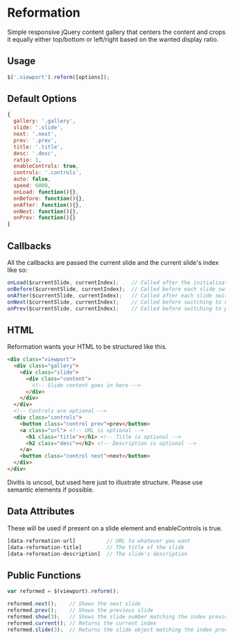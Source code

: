 Reformation
===========

Simple responsive jQuery content gallery that centers the content and crops it equally either top/bottom or left/right based on the wanted display ratio.

Usage
-----

```javascript
$('.viewport').reform([options]);
```

Default Options
---------------

```javascript
{
  gallery: '.gallery',
  slide: '.slide',
  next: '.next',
  prev: '.prev',
  title: '.title',
  desc: '.desc',
  ratio: 1,
  enableControls: true,
  controls: '.controls',
  auto: false,
  speed: 6000,
  onLoad: function(){},
  onBefore: function(){},
  onAfter: function(){},
  onNext: function(){},
  onPrev: function(){}
}
```

Callbacks
---------

All the callbacks are passed the current slide and the current slide's index like so:

```javascript
onLoad($currentSlide, currentIndex);    // Called after the initialization is finished
onBefore($currentSlide, currentIndex);  // Called before each slide switch
onAfter($currentSlide, currentIndex);   // Called after each slide switch
onNext($currentSlide, currentIndex);    // Called before switching to next slide
onPrev($currentSlide, currentIndex);    // Called before switching to previous slide
```

HTML
----

Reformation wants your HTML to be structured like this.

```html
<div class="viewport">
  <div class="gallery">
    <div class="slide">
      <div class="content">
        <!-- Slide content goes in here -->
      </div>
    </div>
  </div>
  <!-- Controls are optional -->
  <div class="controls">
    <button class="control prev">prev</button>
    <a class="url"> <!-- URL is optional -->
      <h1 class="title"></h1> <!-- Title is optional -->
      <h2 class="desc"></h2> <!-- Description is optional -->
    </a>
    <button class="control next">next</button>
  </div>
</div>
```

Divitis is uncool, but used here just to illustrate structure. Please use semantic elements if possible.

Data Attributes
---------------

These will be used if present on a slide element and enableControls is true.

```javascript
[data-reformation-url]          // URL to whatever you want
[data-reformation-title]        // The title of the slide
[data-reformation-description]  // The slide's description
```

Public Functions
----------------

```javascript
var reformed = $(viewport).reform();

reformed.next();    // Shows the next slide
reformed.prev();    // Shows the previous slide
reformed.show(3);   // Shows the slide number matching the index provided
reformed.current(); // Returns the current index
reformed.slide(3);  // Returns the slide object matching the index provided
```
